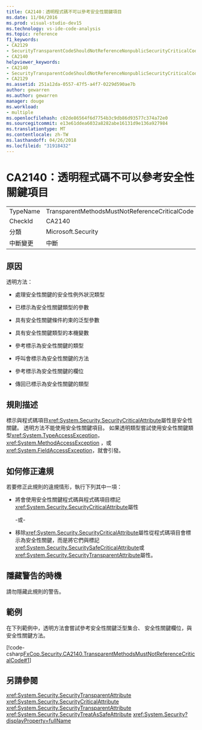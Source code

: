 ```yaml
---
title: CA2140：透明程式碼不可以參考安全性關鍵項目
ms.date: 11/04/2016
ms.prod: visual-studio-dev15
ms.technology: vs-ide-code-analysis
ms.topic: reference
f1_keywords:
- CA2129
- SecurityTransparentCodeShouldNotReferenceNonpublicSecurityCriticalCode
- CA2140
helpviewer_keywords:
- CA2140
- SecurityTransparentCodeShouldNotReferenceNonpublicSecurityCriticalCode
- CA2129
ms.assetid: 251a12da-0557-47f5-a4f7-0229d590ae7b
author: gewarren
ms.author: gewarren
manager: douge
ms.workload:
- multiple
ms.openlocfilehash: c02de86564f6d7754b3c9db86d93577c374a72e0
ms.sourcegitcommit: e13e61ddea6032a8282abe16131d9e136a927984
ms.translationtype: MT
ms.contentlocale: zh-TW
ms.lasthandoff: 04/26/2018
ms.locfileid: "31918432"
---
```

# <a name="ca2140-transparent-code-must-not-reference-security-critical-items"></a>CA2140：透明程式碼不可以參考安全性關鍵項目
|||
|-|-|
|TypeName|TransparentMethodsMustNotReferenceCriticalCode|
|CheckId|CA2140|
|分類|Microsoft.Security|
|中斷變更|中斷|

## <a name="cause"></a>原因
 透明方法：

-   處理安全性關鍵的安全性例外狀況類型

-   已標示為安全性關鍵類型的參數

-   具有安全性關鍵條件約束的泛型參數

-   具有安全性關鍵類型的本機變數

-   參考標示為安全性關鍵的類型

-   呼叫會標示為安全性關鍵的方法

-   參考標示為安全性關鍵的欄位

-   傳回已標示為安全性關鍵的類型

## <a name="rule-description"></a>規則描述
 標示與程式碼項目<xref:System.Security.SecurityCriticalAttribute>屬性是安全性關鍵。 透明方法不能使用安全性關鍵項目。 如果透明類型嘗試使用安全性關鍵類型<xref:System.TypeAccessException>， <xref:System.MethodAccessException> ，或<xref:System.FieldAccessException>，就會引發。

## <a name="how-to-fix-violations"></a>如何修正違規
 若要修正此規則的違規情形，執行下列其中一項：

-   將會使用安全性關鍵程式碼與程式碼項目標記<xref:System.Security.SecurityCriticalAttribute>屬性

     \-或-

-   移除<xref:System.Security.SecurityCriticalAttribute>屬性從程式碼項目會標示為安全性關鍵，而是將它們與標記<xref:System.Security.SecuritySafeCriticalAttribute>或<xref:System.Security.SecurityTransparentAttribute>屬性。

## <a name="when-to-suppress-warnings"></a>隱藏警告的時機
 請勿隱藏此規則的警告。

## <a name="example"></a>範例
 在下列範例中，透明方法會嘗試參考安全性關鍵泛型集合、 安全性關鍵欄位，與安全性關鍵方法。

 [!code-csharp[FxCop.Security.CA2140.TransparentMethodsMustNotReferenceCriticalCode#1](../code-quality/codesnippet/CSharp/ca2140-transparent-code-must-not-reference-security-critical-items_1.cs)]

## <a name="see-also"></a>另請參閱
 <xref:System.Security.SecurityTransparentAttribute> <xref:System.Security.SecurityCriticalAttribute> <xref:System.Security.SecurityTransparentAttribute> <xref:System.Security.SecurityTreatAsSafeAttribute> <xref:System.Security?displayProperty=fullName>